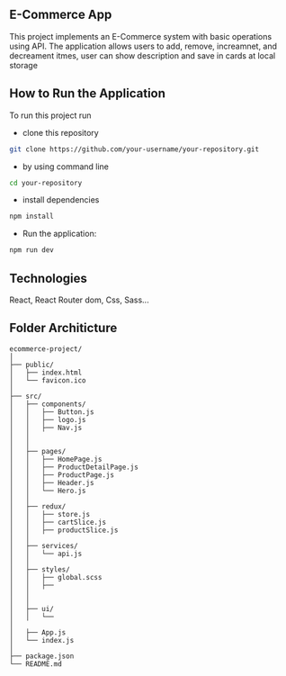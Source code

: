 ## E-Commerce App

This project implements an E-Commerce system with basic  operations using API. The application allows users to add, remove, increamnet, and decreament itmes, user can show description and save in cards at local storage

## How to Run the Application
To run this project run

- clone this repository
```bash
git clone https://github.com/your-username/your-repository.git
```
- by using command line
```bash
cd your-repository
```
- install dependencies
```bash
npm install
```
- Run the application:
```bash
npm run dev
```

##  Technologies
React, React Router dom, Css, Sass...

## Folder Architicture

```plaintext
ecommerce-project/
│
├── public/
│   ├── index.html
│   └── favicon.ico
│
├── src/
│   ├── components/
│   │   ├── Button.js
│   │   ├── logo.js
│   │   ├── Nav.js
│   │   
│   │
│   ├── pages/
│   │   ├── HomePage.js
│   │   ├── ProductDetailPage.js
│   │   ├── ProductPage.js
│   │   ├── Header.js
│   │   └── Hero.js
│   │
│   ├── redux/
│   │   ├── store.js
│   │   ├── cartSlice.js
│   │   ├── productSlice.js
│   │    
│   ├── services/
│   │   └── api.js
│   │
│   ├── styles/
│   │   ├── global.scss
│   │   ├── 
│   │   
│   │
│   ├── ui/
│   │   └── 
│
│   ├── App.js
│   └── index.js
│
├── package.json
└── README.md

